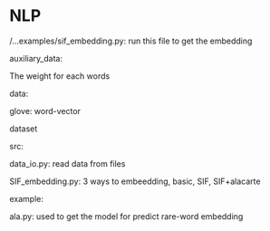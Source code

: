 # NLP

/...examples/sif_embedding.py: run this file to get the embedding

auxiliary_data:

The weight for each words


data:

glove: word-vector

dataset


src:

data_io.py: read data from files

SIF_embedding.py: 3 ways to embeedding, basic, SIF, SIF+alacarte


example:

ala.py: used to get the model for predict rare-word embedding



